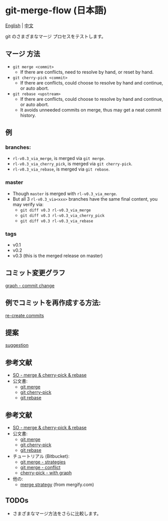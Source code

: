 # git-merge-flow (日本語)

[English](../../README.md) |
[中文](../cn/README.md)

git のさまざまなマージ プロセスをテストします。

## マージ 方法
- `git merge <commit>`
  - If there are conflicts, need to resolve by hand, or reset by hand.
- `git cherry-pick <commit>`
  - If there are conflicts, could choose to resolve by hand and continue, or auto abort.
- `git rebase <upstream>`
  - If there are conflicts, could choose to resolve by hand and continue, or auto abort.
  - It avoids unneeded commits on merge, thus may get a neat commit history.

## 例
### branches:
  - `rl-v0.3_via_merge`, is merged via `git merge`.
  - `rl-v0.3_via_cherry_pick`, is merged via `git cherry-pick`.
  - `rl-v0.3_via_rebase`, is merged via `git rebase`.
###  master
  - Though `master` is merged with `rl-v0.3_via_merge`.
  - But all 3 `rl-v0.3_via<xxx>` branches have the same final content, you may verify via:
    - `git diff v0.3 rl-v0.3_via_merge`
    - `git diff v0.3 rl-v0.3_via_cherry_pick`
    - `git diff v0.3 rl-v0.3_via_rebase`
### tags
  - v0.1
  - v0.2
  - v0.3 (this is the merged release on master)

## コミット変更グラフ
[graph - commit change](../graph-commit-change.md)

## 例でコミットを再作成する方法:
[re-create commits](../re-create-commits.md)

## 提案
[suggestion](../suggestion.md)

## 参考文献
- [SO - merge & cherry-pick & rebase](https://stackoverflow.com/a/1241829)
- 公文書:
    - [git merge](https://git-scm.com/docs/git-merge)
    - [git cherry-pick](https://git-scm.com/docs/git-cherry-pick)
    - [git rebase](https://git-scm.com/docs/git-rebase)

## 参考文献
- [SO - merge & cherry-pick & rebase](https://stackoverflow.com/a/1241829)
- 公文書:
    - [git merge](https://git-scm.com/docs/git-merge)
    - [git cherry-pick](https://git-scm.com/docs/git-cherry-pick)
    - [git rebase](https://git-scm.com/docs/git-rebase)
- チュートリアル (Bitbucket):
    - [git merge - strategies](https://www.atlassian.com/git/tutorials/using-branches/merge-strategy)
    - [git merge - conflict](https://www.atlassian.com/git/tutorials/using-branches/merge-conflicts)
    - [cherry-pick - with graph](https://www.atlassian.com/git/tutorials/cherry-pick)
- 他の:
    - [merge strategy](https://blog.mergify.com/whats-the-best-git-merge-strategy) (from mergify.com)

## TODOs
- さまざまなマージ方法をさらに比較します。

